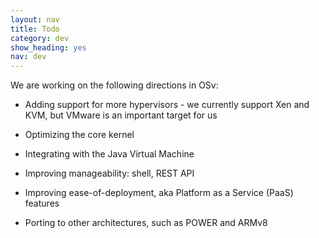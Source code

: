 ```yaml
---
layout: nav
title: Todo
category: dev
show_heading: yes
nav: dev
---
```


We are working on the following directions in OSv:

- Adding support for more hypervisors - we currently support Xen and KVM, but VMware is an important target for us

- Optimizing the core kernel

- Integrating with the Java Virtual Machine

- Improving manageability: shell, REST API

- Improving ease-of-deployment, aka Platform as a Service (PaaS) features

- Porting to other architectures, such as POWER and ARMv8